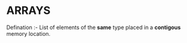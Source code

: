 <h1>ARRAYS</h1>

Defination :- List of elements of the <b>same</b> type placed in a  <b>contigous</b> memory location.